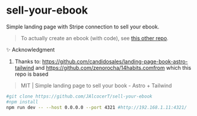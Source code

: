 # sell-your-ebook

Simple landing page with Stripe connection to sell your ebook.

> To actually create an ebook (with code), see [this other repo](https://github.com/JAlcocerT/ebooks).


✨ Acknowledgment

1. Thanks to: https://github.com/candidosales/landing-page-book-astro-tailwind and https://github.com/zenorocha/14habits.comfrom which this repo is based

>  MIT | Simple landing page to sell your book - Astro + Tailwind 

```sh
#git clone https://github.com/JAlcocerT/sell-your-ebook
#npm install
npm run dev -- --host 0.0.0.0 --port 4321 #http://192.168.1.11:4321/
```
